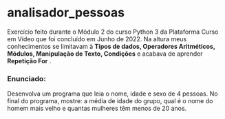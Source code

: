 # analisador_pessoas

Exercício feito durante o Módulo 2 do curso Python 3 da Plataforma Curso em Vídeo que foi concluído em Junho de 2022. Na altura meus conhecimentos se limitavam à **Tipos de dados, Operadores Aritméticos, Módulos, Manipulação de Texto, Condições** e acabava de aprender **Repetição For** . 

### Enunciado:

Desenvolva um programa que leia o nome, idade e sexo de 4 pessoas. No final do programa, mostre: a média de idade do grupo, qual é o nome do homem mais velho e quantas mulheres têm menos de 20 anos.
